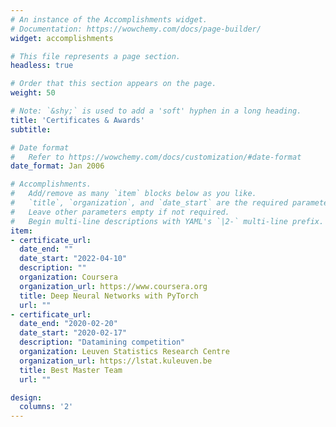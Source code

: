 ```yaml
---
# An instance of the Accomplishments widget.
# Documentation: https://wowchemy.com/docs/page-builder/
widget: accomplishments

# This file represents a page section.
headless: true

# Order that this section appears on the page.
weight: 50

# Note: `&shy;` is used to add a 'soft' hyphen in a long heading.
title: 'Certificates & Awards'
subtitle:

# Date format
#   Refer to https://wowchemy.com/docs/customization/#date-format
date_format: Jan 2006

# Accomplishments.
#   Add/remove as many `item` blocks below as you like.
#   `title`, `organization`, and `date_start` are the required parameters.
#   Leave other parameters empty if not required.
#   Begin multi-line descriptions with YAML's `|2-` multi-line prefix.
item:
- certificate_url:
  date_end: ""
  date_start: "2022-04-10"
  description: ""
  organization: Coursera
  organization_url: https://www.coursera.org
  title: Deep Neural Networks with PyTorch
  url: ""
- certificate_url:
  date_end: "2020-02-20"
  date_start: "2020-02-17"
  description: "Datamining competition"
  organization: Leuven Statistics Research Centre
  organization_url: https://lstat.kuleuven.be
  title: Best Master Team
  url: ""

design:
  columns: '2' 
---
```

